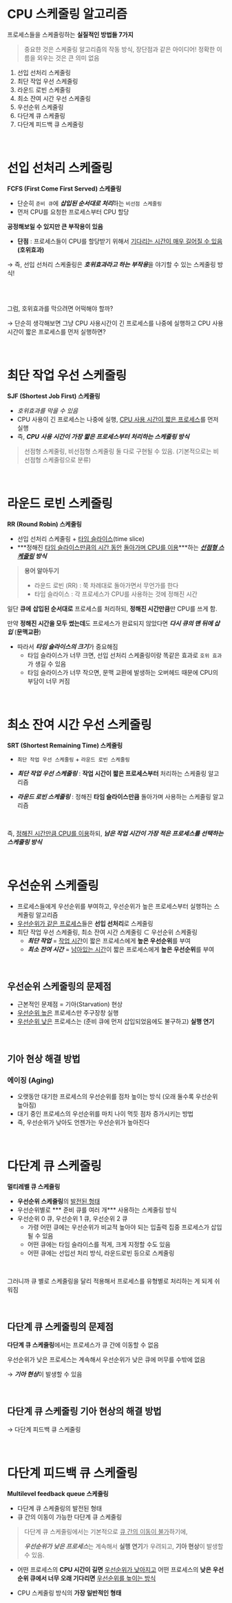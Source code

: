 # CPU 스케줄링 알고리즘

프로세스들을 스케줄링하는 **실질적인 방법들 7가지**

> 중요햔 것은 스케줄링 알고리즘의 작동 방식, 장단점과 같은 아이디어! 정확한 이름을 외우는 것은 큰 의미 없음

1. 선입 선처리 스케줄링
2. 최단 작업 우선 스케줄링
3. 라운드 로빈 스케줄링
4. 최소 잔여 시간 우선 스케줄링
5. 우선순위 스케줄링
6. 다단계 큐 스케줄링
7. 다단계 피드백 큐 스케줄링

</br>

# 선입 선처리 스케줄링

**FCFS (First Come First Served) 스케줄링**

- 단순히 `준비 큐`에 ***삽입된 순서대로 처리***하는 `비선점 스케줄링`
- 먼저 CPU를 요청한 프로세스부터 CPU 할당

**공정해보일 수 있지만 큰 부작용이 있음**</br>

- **단점** : 프로세스들이 CPU를 할당받기 위해서 <u>기다리는 시간이 매우 길어질 수 있음</u> **(호위효과)**

→ 즉, 선입 선처리 스케줄링은 ***호위효과라고 하는 부작용***을 야기할 수 있는 스케줄링 방식!

</br></br>

그럼, 호위효과를 막으려면 어떡해야 할까?</br>

→ 단순히 생각해보면 그냥 CPU 사용시간이 긴 프로세스를 나중에 실행하고 CPU 사용시간이 짧은 프로세스를 먼저 실행하면?

</br>

# 최단 작업 우선 스케줄링

**SJF (Shortest Job First) 스케줄링**

- *호위효과를 막을 수 있음*
- CPU 사용이 긴 프로세스는 나중에 실행, <u>CPU 사용 시간이 짧은 프로세스</u>를 먼저 실행
- 즉, ***CPU 사용 시간이 가장 짧은 프로세스부터 처리하는 스케줄링 방식***

> 선점형 스케줄링, 비선점형 스케줄링 둘 다로 구현될 수 있음. (기본적으로는 비선점형 스케줄링으로 분류)

</br>

# 라운드 로빈 스케줄링

**RR (Round Robin) 스케줄링**

- 선입 선처리 스케줄링 + <u>타임 슬라이스</u>(time slice)
- ***정해진 <u>타임 슬라이스만큼의 시간 동안</u> <u>돌아가며 CPU를 이용</u>***하는 ***<u>선점형 스케줄링</u> 방식***

> **용어 알아두기**
>
> - 라운드 로빈 (RR) : 쭉 차례대로 돌아가면서 무언가를 한다
> - 타임 슬라이스 : 각 프로세스가 CPU를 사용하는 것에 정해진 시간

일단 **큐에** **삽입된 순서대로** 프로세스를 처리하되, **정해진 시간만큼**만 CPU를 쓰게 함.</br>

만약 **정해진 시간을 모두 썼는데**도 프로세스가 완료되지 않았다면 ***다시 큐의 맨 뒤에 삽입*** (**문맥교환**)

- 따라서 ***타임 슬라이스의 크기***가 중요해짐
  - 타임 슬라이스가 너무 크면, 선입 선처리 스케줄링이랑 똑같은 효과로 `호위 효과`가 생길 수 있음
  - 타임 슬라이스가 너무 작으면, 문맥 교환에 발생하는 오버헤드 때문에 CPU의 부담이 너무 커짐

</br>

# 최소 잔여 시간 우선 스케줄링

**SRT (Shortest Remaining Time) 스케줄링**

- `최단 작업 우선 스케줄링` + `라운드 로빈 스케줄링`

- ***최단 작업 우선 스케줄링*** : **작업 시간이 짧은 프로세스부터** 처리하는 스케줄링 알고리즘
- ***라운드 로빈 스케줄링*** : 정해진 **타임 슬라이스만큼** 돌아가며 사용하는 스케줄링 알고리즘

</br>

즉, <u>정해진 시간만큼 CPU를 이용</u>하되, ***남은 작업 시간이 가장 적은 프로세스를 선택하는 스케줄링 방식***

</br>

# 우선순위 스케줄링

- 프로세스들에게 우선순위를 부여하고, 우선순위가 높은 프로세스부터 실행하는 스케줄링 알고리즘
- <u>우선순위가 같은 프로세스</u>들은 **선입 선처리**로 스케줄링
- 최단 작업 우선 스케줄링, 최소 잔여 시간 스케줄링 ⊂ 우선순위 스케줄링
  - ***최단 작업*** = <u>작업 시간</u>이 짧은 프로세스에게 **높은 우선순위**를 부여
  - ***최소 잔여 시간*** = <u>남아있는 시간</u>이 짧은 프로세스에게 **높은 우선순위**를 부여

</br>

## 우선순위 스케줄링의 문제점

- 근본적인 문제점 = 기아(Starvation) 현상
- <u>우선순위 높은</u> 프로세스만 주구장창 실행
- <u>우선순위 낮은</u> 프로세스는 (준비 큐에 먼저 삽입되었음에도 불구하고) **실행 연기**

</br>

## 기아 현상 해결 방법

### 에이징 (Aging)

- 오랫동안 대기한 프로세스의 우선순위를 점차 높이는 방식 (오래 둘수록 우선순위 높아짐)
- 대기 중인 프로세스의 우선순위를 마치 나이 먹듯 점차 증가시키는 방법
- 즉, 우선순위가 낮아도 언젠가는 우선순위가 높아진다

</br>

# 다단계 큐 스케줄링

**멀티레벨 큐 스케줄링**

- **우선순위 스케줄링**의 <u>발전된 형태</u>
- 우선순위별로 *** 준비 큐를 여러 개*** 사용하는 스케줄링 방식
- 우선순위 0 큐, 우선순위 1 큐, 우선순위 2 큐
  - 가령 어떤 큐에는 우선순위가 비교적 높아야 되는 입출력 집중 프로세스가 삽입될 수 있음
  - 어떤 큐에는 타임 슬라이스를 적게, 크게 지정할 수도 있음
  - 어떤 큐에는 선입선 처리 방식, 라운드로빈 등으로 스케줄링

</br>

그러니까 큐 별로 스케줄링을 달리 적용해서 프로세스를 유형별로 처리하는 게 되게 쉬워짐

</br>

## 다단계 큐 스케줄링의 문제점

**다단계 큐 스케줄링**에서는 프로세스가 큐 간에 이동할 수 없음</br>

우선순위가 낮은 프로세스는 계속해서 우선순위가 낮은 큐에 머무를 수밖에 없음</br>

→ ***기아 현상***이 발생할 수 있음</br>

</br>

## 다단계 큐 스케줄링 기아 현상의 해결 방법

→ 다단계 피드백 큐 스케줄링

</br>

# 다단계 피드백 큐 스케줄링

**Multilevel feedback queue 스케줄링**

- 다단계 큐 스케줄링의 발전된 형태
- 큐 간의 이동이 가능한 다단계 큐 스케줄링

> 다단계 큐 스케줄링에서는 기본적으로 <u>큐 간의 이동이 불가</u>하기에,</br>
>
> ***우선순위가 낮은 프로세스***는 계속해서 **실행 연기**가 우려되고, **기아 현상**이 발생할 수 있음.

- 어떤 프로세스의 **CPU 시간이 길면** <u>우선순위가 낮아지고</u> 어떤 프로세스의 **낮은 우선순위 큐에서 너무 오래 기다리면** <u>우선순위를 높이는 방식</u>

- CPU 스케줄링 방식의 **가장 일반적인 형태**
